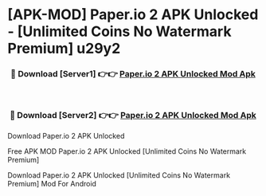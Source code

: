 # [APK-MOD] Paper.io 2 APK Unlocked - [Unlimited Coins No Watermark Premium] u29y2



<div align="center">
<h3>🔴 Download [Server1] 👉👉 <a href="https://momento.my/?title=Paper.io_2_APK_Unlocked">Paper.io 2 APK Unlocked Mod Apk</a></h3><br>

<h3>🔴 Download [Server2] 👉👉 <a href="https://momento.my/?title=Paper.io_2_APK_Unlocked">Paper.io 2 APK Unlocked Mod Apk</a></h3>
</div>



Download Paper.io 2 APK Unlocked 

Free APK MOD Paper.io 2 APK Unlocked [Unlimited Coins No Watermark Premium]

Download Paper.io 2 APK Unlocked [Unlimited Coins No Watermark Premium] Mod For Android
